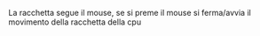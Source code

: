 La racchetta segue il mouse, se si preme il mouse si ferma/avvia il movimento della racchetta della cpu
